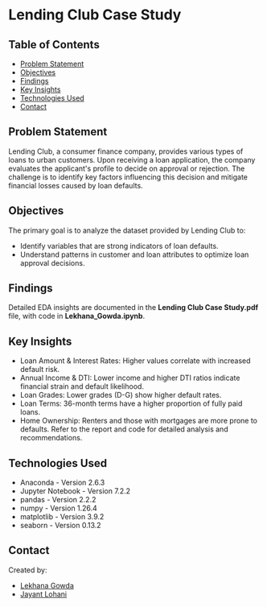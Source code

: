 # Lending Club Case Study

## Table of Contents
* [Problem Statement](#problem-statement)
* [Objectives](#objectives)
* [Findings](#findings)
* [Key Insights](#key-insights)
* [Technologies Used](#technologies-used)
* [Contact](#contact)


## Problem Statement
Lending Club, a consumer finance company, provides various types of loans to urban customers. Upon receiving a loan application, the company evaluates the applicant's profile to decide on approval or rejection. The challenge is to identify key factors influencing this decision and mitigate financial losses caused by loan defaults.


## Objectives
The primary goal is to analyze the dataset provided by Lending Club to:
- Identify variables that are strong indicators of loan defaults.
- Understand patterns in customer and loan attributes to optimize loan approval decisions.


## Findings
Detailed EDA insights are documented in the **Lending Club Case Study.pdf** file, with code in **Lekhana_Gowda.ipynb**.


## Key Insights
- Loan Amount & Interest Rates: Higher values correlate with increased default risk.
- Annual Income & DTI: Lower income and higher DTI ratios indicate financial strain and default likelihood.
- Loan Grades: Lower grades (D-G) show higher default rates.
- Loan Terms: 36-month terms have a higher proportion of fully paid loans.
- Home Ownership: Renters and those with mortgages are more prone to defaults.
Refer to the report and code for detailed analysis and recommendations.


## Technologies Used
- Anaconda - Version 2.6.3
- Jupyter Notebook - Version 7.2.2
- pandas - Version 2.2.2
- numpy - Version 1.26.4
- matplotlib - Version 3.9.2
- seaborn - Version 0.13.2


## Contact
Created by:
* [Lekhana Gowda](https://github.com/LekhanaBC)
* [Jayant Lohani](https://github.com/JLohani)

